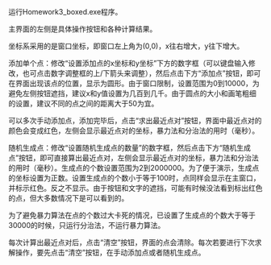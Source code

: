 运行Homework3_boxed.exe程序。

主界面的左侧是具体操作按钮和各种计算结果。

坐标系采用的是窗口坐标，即窗口左上角为(0,0)，x往右增大，y往下增大。

添加单个点：修改“设置添加点的x坐标和y坐标”下方的数字框（可以键盘输入修改，也可点击数字调整框的上/下箭头来调整），然后点击下方“添加点”按钮，即可在界面出现该点的位置，显示为圆形。由于窗口限制，设置范围为0到10000，为避免左侧按钮遮挡，建议x和y值设置为几百到几千。由于圆点的大小和画笔粗细的设置，建议不同的点之间的距离大于50为宜。

可以多次手动添加点，添加完毕后，点击“求出最近点对”按钮，界面中最近点对的颜色会变成红色，左侧会显示最近点对的坐标，暴力法和分治法的用时（毫秒）。

随机生成点：修改“设置随机生成点的数量”的数字框，然后点击下方“随机生成点”按钮，即可直接算出最近点对，左侧会显示最近点对的坐标，暴力法和分治法的用时（毫秒）。生成点的个数设置范围为2到2000000。为了便于演示，生成点的坐标设置为正数。设置生成点的个数小于等于100时，点同样会显示在主窗口，并标示红色。反之不显示。由于按钮和文字的遮挡，可能有时候没法看到标出红色的点，但大多数情况下是可以看到的。

为了避免暴力算法在点的个数过大卡死的情况，已设置了生成点的个数大于等于30000的时候，只运行分治法，不运行暴力算法。

每次计算出最近点对后，点击“清空”按钮，界面的点会清除。每次若要进行下次求解操作，要先点击“清空”按钮，在手动添加点或者随机生成点。

